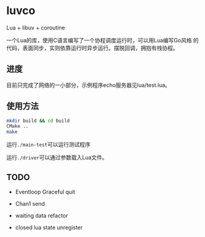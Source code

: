 # luvco

Lua + libuv + coroutine

一个Lua的库，使用C语言编写了一个协程调度运行时，可以用Lua编写Go风格
的代码，表面同步，实则依靠运行时异步运行。摆脱回调，拥抱有栈协程。

## 进度

目前只完成了网络的一小部分，示例程序echo服务器见lua/test.lua。

## 使用方法

```bash
mkdir build && cd build
CMake ..
make
```
运行`./main-test`可以运行测试程序

运行`./driver`可以通过参数载入Lua文件。

## TODO

* Eventloop Graceful quit

* Chan1 send

* waiting data refactor

* closed lua state unregister
